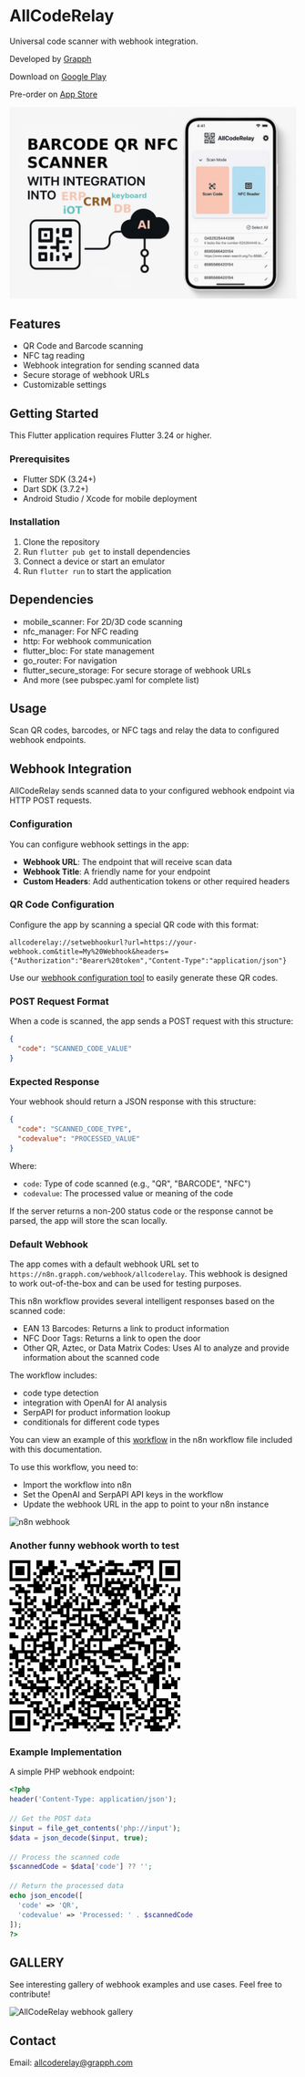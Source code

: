 # AllCodeRelay

Universal code scanner with webhook integration.

Developed by [Grapph](https://grapph.com)

Download on [Google Play](https://play.google.com/store/apps/details?id=com.grapph.allcoderelay)

Pre-order on [App Store](https://apps.apple.com/us/app/allcoderelay/id6447867807)

![AllCodeRelay](acr.jpg)

## Features

- QR Code and Barcode scanning
- NFC tag reading
- Webhook integration for sending scanned data
- Secure storage of webhook URLs
- Customizable settings

## Getting Started

This Flutter application requires Flutter 3.24 or higher.

### Prerequisites

- Flutter SDK (3.24+)
- Dart SDK (3.7.2+)
- Android Studio / Xcode for mobile deployment

### Installation

1. Clone the repository
2. Run `flutter pub get` to install dependencies
3. Connect a device or start an emulator
4. Run `flutter run` to start the application

## Dependencies

- mobile_scanner: For 2D/3D code scanning
- nfc_manager: For NFC reading
- http: For webhook communication
- flutter_bloc: For state management
- go_router: For navigation
- flutter_secure_storage: For secure storage of webhook URLs
- And more (see pubspec.yaml for complete list)

## Usage

Scan QR codes, barcodes, or NFC tags and relay the data to configured webhook endpoints.

## Webhook Integration

AllCodeRelay sends scanned data to your configured webhook endpoint via HTTP POST requests.

### Configuration

You can configure webhook settings in the app:

- **Webhook URL**: The endpoint that will receive scan data
- **Webhook Title**: A friendly name for your endpoint
- **Custom Headers**: Add authentication tokens or other required headers

### QR Code Configuration

Configure the app by scanning a special QR code with this format:

```
allcoderelay://setwebhookurl?url=https://your-webhook.com&title=My%20Webhook&headers={"Authorization":"Bearer%20token","Content-Type":"application/json"}
```

Use our [webhook configuration tool](https://grapph.com/allcoderelay/webhook_config.php) to easily generate these QR codes.

### POST Request Format

When a code is scanned, the app sends a POST request with this structure:

```json
{
  "code": "SCANNED_CODE_VALUE"
}
```

### Expected Response

Your webhook should return a JSON response with this structure:

```json
{
  "code": "SCANNED_CODE_TYPE",
  "codevalue": "PROCESSED_VALUE"
}
```

Where:

- `code`: Type of code scanned (e.g., "QR", "BARCODE", "NFC")
- `codevalue`: The processed value or meaning of the code

If the server returns a non-200 status code or the response cannot be parsed, the app will store the scan locally.

### Default Webhook

The app comes with a default webhook URL set to `https://n8n.grapph.com/webhook/allcoderelay`. This webhook is designed to work out-of-the-box and can be used for testing purposes.

This n8n workflow provides several intelligent responses based on the scanned code:

- EAN 13 Barcodes: Returns a link to product information
- NFC Door Tags: Returns a link to open the door
- Other QR, Aztec, or Data Matrix Codes: Uses AI to analyze and provide information about the scanned code

The workflow includes:

- code type detection
- integration with OpenAI for AI analysis
- SerpAPI for product information lookup
- conditionals for different code types

You can view an example of this [workflow](https://grapph.com/allcoderelay/allcoderelay.json) in the n8n workflow file included with this documentation.

To use this workflow, you need to:

- Import the workflow into n8n
- Set the OpenAI and SerpAPI API keys in the workflow
- Update the webhook URL in the app to point to your n8n instance

![n8n webhook](https://grapph.com/allcoderelay/n8n_webhook.png)

### Another funny webhook worth to test

<img src="assets/images/qrwebhook2.png" height="300" />

### Example Implementation

A simple PHP webhook endpoint:

```php
<?php
header('Content-Type: application/json');

// Get the POST data
$input = file_get_contents('php://input');
$data = json_decode($input, true);

// Process the scanned code
$scannedCode = $data['code'] ?? '';

// Return the processed data
echo json_encode([
  'code' => 'QR',
  'codevalue' => 'Processed: ' . $scannedCode
]);
?>
```

## GALLERY

See interesting gallery of webhook examples and use cases. Feel free to contribute!

![AllCodeRelay webhook gallery](webroot/gallery/)



## Contact

Email: allcoderelay@grapph.com
